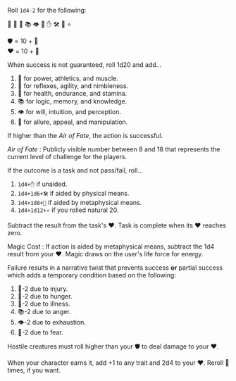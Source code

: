 Roll `1d4-2` for the following:

💪 🎯 💊 📚 👁 💖 ✋ 🛠 🔮 ⭐️ 

🛡 = 10 + 🎯  
❤️ = 10 + 💊

When success is not guaranteed, roll 1d20 and add...

1. 💪 for power, athletics, and muscle. 
2. 🎯 for reflexes, agility, and nimbleness. 
3. 💊 for health, endurance, and stamina. 
4. 📚 for logic, memory, and knowledge. 
5. 👁 for will, intuition, and perception. 
6. 💖 for allure, appeal, and manipulation. 

If higher than the *Air of Fate*, the action is successful.

*Air of Fate*
: Publicly visible number between 8 and 18 that represents the current level of challenge for the players.

If the outcome is a task and not pass/fail, roll...

1. `1d4+✋` if unaided. 
2. `1d4+1d6+🛠` if aided by physical means. 
3. `1d4+1d8+🔮` if aided by metaphysical means. 
4. `1d4+1d12+⭐️` if you rolled natural 20. 

Subtract the result from the task's ❤️. Task is complete when its ❤️ reaches zero.

Magic Cost
: If action is aided by metaphysical means, subtract the 1d4 result from your ❤️. Magic draws on the user's life force for energy.

Failure results in a narrative twist that prevents success **or** partial success which adds a temporary condition based on the following:

1. 💪-2 due to injury.
2. 🎯-2 due to hunger.
3. 💊-2 due to illness.
4. 📚-2 due to anger.
5. 👁-2 due to exhaustion.
6. 💖-2 due to fear.

Hostile creatures must roll higher than your 🛡 to deal damage to your ❤️.

When your character earns it, add +1 to any trait and 2d4 to your ❤️. Reroll 💊 times, if you want.